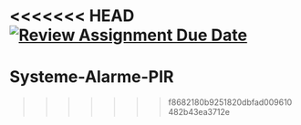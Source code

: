 <<<<<<< HEAD
[![Review Assignment Due Date](https://classroom.github.com/assets/deadline-readme-button-24ddc0f5d75046c5622901739e7c5dd533143b0c8e959d652212380cedb1ea36.svg)](https://classroom.github.com/a/RU0kMw8L)
=======
# Systeme-Alarme-PIR
>>>>>>> f8682180b9251820dbfad009610482b43ea3712e
